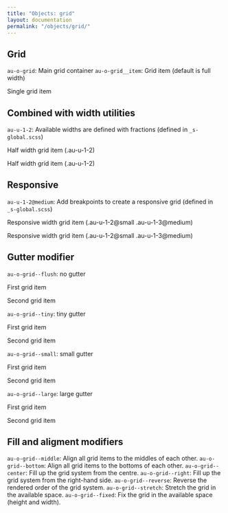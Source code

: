 ```yaml
---
title: "Objects: grid"
layout: documentation
permalink: "/objects/grid/"
---
```


<div class="au-c-content">

## Grid

`au-o-grid`: Main grid container
`au-o-grid__item`: Grid item (default is full width)

<div class="au-o-box au-o-box--flush">
  <div class="au-o-grid">
    <div class="au-o-grid__item">
      <div class="au-o-box au-o-box--small au-d-component au-u-text-center">
        <p class="au-u-h4">Single grid item</p>
      </div>
    </div>
  </div>
</div>

## Combined with width utilities

`au-u-1-2`: Available widths are defined with fractions (defined in `_s-global.scss`)

<div class="au-o-box au-o-box--flush">
  <div class="au-o-grid">
    <div class="au-o-grid__item au-u-1-2">
      <div class="au-o-box au-o-box--small au-d-component au-u-text-center">
        <p class="au-u-h4">Half width grid item (.au-u-1-2)</p>
      </div>
    </div>
    <div class="au-o-grid__item au-u-1-2">
      <div class="au-o-box au-o-box--small au-d-component au-u-text-center">
        <p class="au-u-h4">Half width grid item (.au-u-1-2)</p>
      </div>
    </div>
  </div>
</div>

## Responsive

`au-u-1-2@medium`: Add breakpoints to create a responsive grid (defined in `_s-global.scss`)

<div class="au-o-box au-o-box--flush">
  <div class="au-o-grid">
    <div class="au-o-grid__item au-u-1-2@small au-u-1-3@medium">
      <div class="au-o-box au-o-box--small au-d-component au-u-text-center">
        <p class="au-u-h5">Responsive width grid item (.au-u-1-2@small .au-u-1-3@medium)</p>
      </div>
    </div>
    <div class="au-o-grid__item au-u-1-2@small au-u-2-3@medium">
      <div class="au-o-box au-o-box--small au-d-component au-u-text-center">
        <p class="au-u-h5">Responsive width grid item (.au-u-1-2@small .au-u-1-3@medium)</p>
      </div>
    </div>
  </div>
</div>

## Gutter modifier

`au-o-grid--flush`: no gutter

<div class="au-o-box au-o-box--flush">
  <div class="au-o-grid au-o-grid--flush">
    <div class="au-o-grid__item au-u-1-2@small au-u-1-3@medium">
      <div class="au-o-box au-o-box--small au-d-component au-u-text-center">
        <p class="au-u-h5">First grid item</p>
      </div>
    </div>
    <div class="au-o-grid__item au-u-1-2@small au-u-2-3@medium">
      <div class="au-o-box au-o-box--small au-d-component au-u-text-center">
        <p class="au-u-h5">Second grid item</p>
      </div>
    </div>
  </div>
</div>

`au-o-grid--tiny`: tiny gutter

<div class="au-o-box au-o-box--flush">
  <div class="au-o-grid au-o-grid--tiny">
    <div class="au-o-grid__item au-u-1-2@small au-u-1-3@medium">
      <div class="au-o-box au-o-box--small au-d-component au-u-text-center">
        <p class="au-u-h5">First grid item</p>
      </div>
    </div>
    <div class="au-o-grid__item au-u-1-2@small au-u-2-3@medium">
      <div class="au-o-box au-o-box--small au-d-component au-u-text-center">
        <p class="au-u-h5">Second grid item</p>
      </div>
    </div>
  </div>
</div>

`au-o-grid--small`: small gutter

<div class="au-o-box au-o-box--flush">
  <div class="au-o-grid au-o-grid--small">
    <div class="au-o-grid__item au-u-1-2@small au-u-1-3@medium">
      <div class="au-o-box au-o-box--small au-d-component au-u-text-center">
        <p class="au-u-h5">First grid item</p>
      </div>
    </div>
    <div class="au-o-grid__item au-u-1-2@small au-u-2-3@medium">
      <div class="au-o-box au-o-box--small au-d-component au-u-text-center">
        <p class="au-u-h5">Second grid item</p>
      </div>
    </div>
  </div>
</div>

`au-o-grid--large`: large gutter

<div class="au-o-box au-o-box--flush">
  <div class="au-o-grid au-o-grid--large">
    <div class="au-o-grid__item au-u-1-2@small au-u-1-3@medium">
      <div class="au-o-box au-o-box--small au-d-component au-u-text-center">
        <p class="au-u-h5">First grid item</p>
      </div>
    </div>
    <div class="au-o-grid__item au-u-1-2@small au-u-2-3@medium">
      <div class="au-o-box au-o-box--small au-d-component au-u-text-center">
        <p class="au-u-h5">Second grid item</p>
      </div>
    </div>
  </div>
</div>

## Fill and aligment modifiers

`au-o-grid--middle`: Align all grid items to the middles of each other.
`au-o-grid--bottom`: Align all grid items to the bottoms of each other.
`au-o-grid--center`: Fill up the grid system from the centre.
`au-o-grid--right`:  Fill up the grid system from the right-hand side.
`au-o-grid--reverse`: Reverse the rendered order of the grid system.
`au-o-grid--stretch`: Stretch the grid in the available space.
`au-o-grid--fixed`: Fix the grid in the available space (height and width).

<div>
